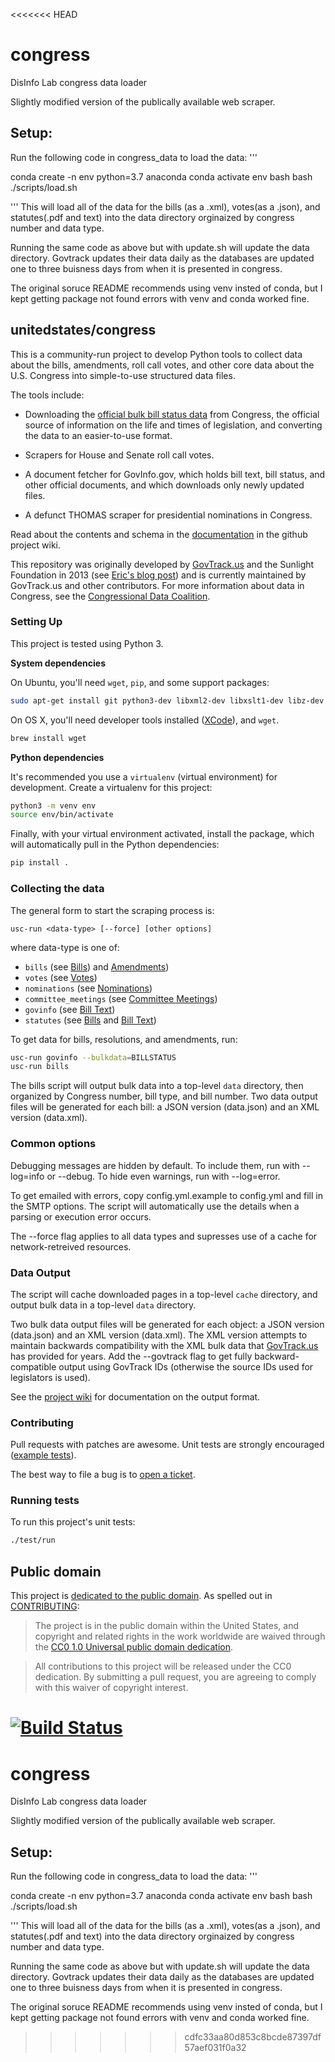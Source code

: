 <<<<<<< HEAD
# congress
DisInfo Lab congress data loader

Slightly modified version of the publically available web scraper.

## Setup:

Run the following code in congress_data to load the data:
'''

conda create -n env python=3.7 anaconda
conda activate env
bash
bash ./scripts/load.sh

'''
This will load all of the data for the bills (as a .xml), votes(as a .json), and statutes(.pdf and text) into the data directory orginaized 
by congress number and data type.

Running the same code as above but with update.sh will update the data directory. Govtrack updates their data daily as the databases are updated one to three buisness days from when it is presented in congress.

The original soruce README recommends using venv insted of conda, but I kept getting package not found errors with venv and conda worked fine. 

## unitedstates/congress

This is a community-run project to develop Python tools to collect data about the bills, amendments, roll call votes, and other core data about the U.S. Congress into simple-to-use structured data files.

The tools include:

* Downloading the [official bulk bill status data](https://github.com/usgpo/bill-status) from Congress, the official source of information on the life and times of legislation, and converting the data to an easier-to-use format.

* Scrapers for House and Senate roll call votes.

* A document fetcher for GovInfo.gov, which holds bill text, bill status, and other official documents, and which downloads only newly updated files.

* A defunct THOMAS scraper for presidential nominations in Congress.

Read about the contents and schema in the [documentation](https://github.com/unitedstates/congress/wiki) in the github project wiki.

This repository was originally developed by [GovTrack.us](https://www.govtrack.us) and the Sunlight Foundation in 2013 (see [Eric's blog post](https://sunlightfoundation.com/blog/2013/08/20/a-modern-approach-to-open-data/)) and is currently maintained by GovTrack.us and other contributors. For more information about data in Congress, see the [Congressional Data Coalition](https://congressionaldata.org/).


### Setting Up

This project is tested using Python 3.

**System dependencies**

On Ubuntu, you'll need `wget`, `pip`, and some support packages:

```bash
sudo apt-get install git python3-dev libxml2-dev libxslt1-dev libz-dev python3-pip python3-venv
```

On OS X, you'll need developer tools installed ([XCode](https://developer.apple.com/xcode/)), and `wget`.

```bash
brew install wget
```

**Python dependencies**

It's recommended you use a `virtualenv` (virtual environment) for development. Create a virtualenv for this project:

```bash
python3 -m venv env
source env/bin/activate
```
Finally, with your virtual environment activated, install the package, which
will automatically pull in the Python dependencies:

```bash
pip install .
```

### Collecting the data

The general form to start the scraping process is:

    usc-run <data-type> [--force] [other options]

where data-type is one of:

* `bills` (see [Bills](https://github.com/unitedstates/congress/wiki/bills)) and [Amendments](https://github.com/unitedstates/congress/wiki/amendments))
* `votes` (see [Votes](https://github.com/unitedstates/congress/wiki/votes))
* `nominations` (see [Nominations](https://github.com/unitedstates/congress/wiki/nominations))
* `committee_meetings` (see [Committee Meetings](https://github.com/unitedstates/congress/wiki/committee-meetings))
* `govinfo` (see [Bill Text](https://github.com/unitedstates/congress/wiki/bill-text))
* `statutes` (see [Bills](https://github.com/unitedstates/congress/wiki/bills) and [Bill Text](https://github.com/unitedstates/congress/wiki/bill-text))

To get data for bills, resolutions, and amendments, run:

```bash
usc-run govinfo --bulkdata=BILLSTATUS
usc-run bills
```

The bills script will output bulk data into a top-level `data` directory, then organized by Congress number, bill type, and bill number. Two data output files will be generated for each bill: a JSON version (data.json) and an XML version (data.xml).

### Common options

Debugging messages are hidden by default. To include them, run with --log=info or --debug. To hide even warnings, run with --log=error.

To get emailed with errors, copy config.yml.example to config.yml and fill in the SMTP options. The script will automatically use the details when a parsing or execution error occurs.

The --force flag applies to all data types and supresses use of a cache for network-retreived resources.

### Data Output

The script will cache downloaded pages in a top-level `cache` directory, and output bulk data in a top-level `data` directory.

Two bulk data output files will be generated for each object: a JSON version (data.json) and an XML version (data.xml). The XML version attempts to maintain backwards compatibility with the XML bulk data that [GovTrack.us](https://www.govtrack.us) has provided for years. Add the --govtrack flag to get fully backward-compatible output using GovTrack IDs (otherwise the source IDs used for legislators is used).

See the [project wiki](https://github.com/unitedstates/congress/wiki) for documentation on the output format.

### Contributing

Pull requests with patches are awesome. Unit tests are strongly encouraged ([example tests](https://github.com/unitedstates/congress/blob/master/test/test_bill_actions.py)).

The best way to file a bug is to [open a ticket](https://github.com/unitedstates/congress/issues).


### Running tests

To run this project's unit tests:

```bash
./test/run
```

## Public domain

This project is [dedicated to the public domain](LICENSE). As spelled out in [CONTRIBUTING](CONTRIBUTING.md):

> The project is in the public domain within the United States, and copyright and related rights in the work worldwide are waived through the [CC0 1.0 Universal public domain dedication](https://creativecommons.org/publicdomain/zero/1.0/).

> All contributions to this project will be released under the CC0 dedication. By submitting a pull request, you are agreeing to comply with this waiver of copyright interest.

[![Build Status](https://travis-ci.org/unitedstates/congress.svg?branch=master)](https://travis-ci.org/unitedstates/congress)
=======
# congress
DisInfo Lab congress data loader

Slightly modified version of the publically available web scraper.

## Setup:

Run the following code in congress_data to load the data:
'''

conda create -n env python=3.7 anaconda
conda activate env
bash
bash ./scripts/load.sh

'''
This will load all of the data for the bills (as a .xml), votes(as a .json), and statutes(.pdf and text) into the data directory orginaized 
by congress number and data type.

Running the same code as above but with update.sh will update the data directory. Govtrack updates their data daily as the databases are updated one to three buisness days from when it is presented in congress.

The original soruce README recommends using venv insted of conda, but I kept getting package not found errors with venv and conda worked fine. 
>>>>>>> cdfc33aa80d853c8bcde87397df57aef031f0a32
